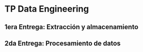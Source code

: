 # TP Data Engineering

## 1era Entrega: Extracción y almacenamiento
## 2da Entrega: Procesamiento de datos
